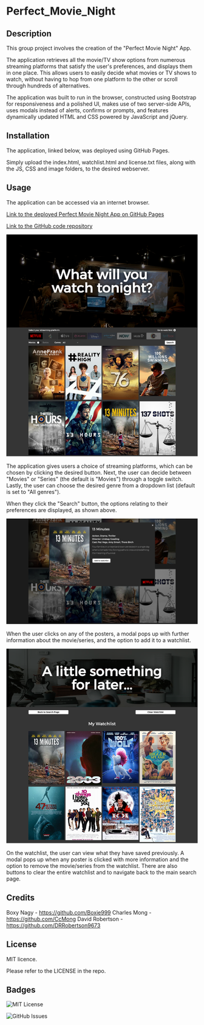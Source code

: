 # Perfect_Movie_Night

## Description

This group project involves the creation of the "Perfect Movie Night" App. 

The application retrieves all the movie/TV show options from numerous streaming platforms that satisfy the user's preferences, and displays them in one place. This allows users to easily decide what movies or TV shows to watch, without having to hop from one platform to the other or scroll through hundreds of alternatives. 

The application was built to run in the browser, constructed using Bootstrap for responsiveness and a polished UI, makes use of two server-side APIs, uses modals instead of alerts, confirms or prompts, and features dynamically updated HTML and CSS powered by JavaScript and jQuery.


## Installation

The application, linked below, was deployed using GitHub Pages. 

Simply upload the index.html, watchlist.html and license.txt files, along with the JS, CSS and image folders, to the desired webserver.

## Usage

The application can be accessed via an internet browser.

[Link to the deployed Perfect Movie Night App on GitHub Pages](https://drrobertson9673.github.io/Perfect_Movie_Night/)

[Link to the GitHub code repository](https://github.com/DRRobertson9673/Perfect_Movie_Night)

![screenshot of the application](/images/screenshot.png)

The application gives users a choice of streaming platforms, which can be chosen by clicking the desired button. Next, the user can decide between "Movies" or "Series" (the default is "Movies") through a toggle switch. Lastly, the user can choose the desired genre from a dropdown list (default is set to "All genres").

When they click the "Search" button, the options relating to their preferences are displayed, as shown above.

![screenshot of the application after clicking a movie/series](/images/screenshotModal.png)

When the user clicks on any of the posters, a modal pops up with further information about the movie/series, and the option to add it to a watchlist.

![screenshot of the application watchlist](/images/screenshotWatchlist.png)

On the watchlist, the user can view what they have saved previously. A modal pops up when any poster is clicked with more information and the option to remove the movie/series from the watchlist. There are also buttons to clear the entire watchlist and to navigate back to the main search page.

## Credits

Boxy Nagy - https://github.com/Boxie999
Charles Mong - https://github.com/CcMong
David Robertson - https://github.com/DRRobertson9673

## License

MIT licence.

Please refer to the LICENSE in the repo.

## Badges

![MIT License](https://img.shields.io/github/license/drrobertson9673/Perfect_Movie_Night)

![GitHub Issues](https://img.shields.io/github/issues-raw/drrobertson9673/Perfect_Movie_Night)



